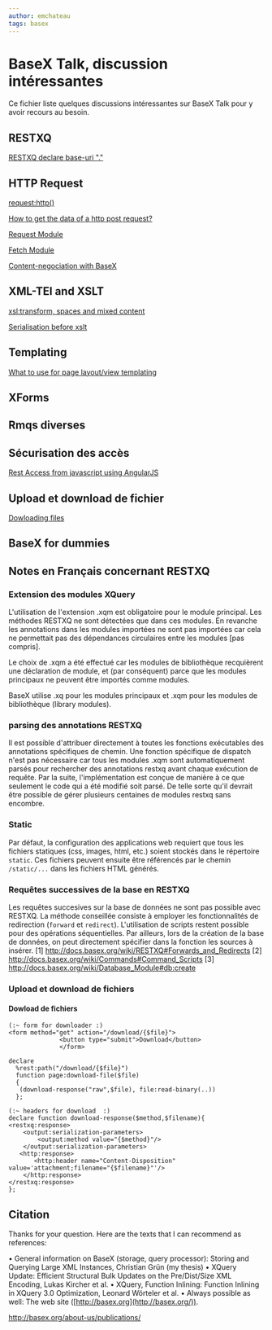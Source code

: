 ```yaml
---
author: emchateau
tags: basex
---
```


BaseX Talk, discussion intéressantes
==========

Ce fichier liste quelques discussions intéressantes sur BaseX Talk pour y avoir
recours au besoin.

## RESTXQ

[RESTXQ declare base-uri "."](http://www.mail-archive.com/basex-talk@mailman.uni-konstanz.de/msg04298.html)


## HTTP Request

[request:http()](http://www.mail-archive.com/basex-talk%40mailman.uni-konstanz.de/msg04639.html)

[How to get the data of a http post request?](https://www.mail-archive.com/basex-talk%40mailman.uni-konstanz.de/msg03171.html)

[Request Module](http://docs.basex.org/wiki/Request_Module)

[Fetch Module](http://docs.basex.org/wiki/Fetch_Module)

[Content-negociation with BaseX](https://www.mail-archive.com/basex-talk@mailman.uni-konstanz.de/msg08712.html)


## XML-TEI and XSLT

[xsl:transform, spaces and mixed content](http://www.mail-archive.com/basex-talk%40mailman.uni-konstanz.de/msg01149.html)

[Serialisation before xslt](http://www.mail-archive.com/basex-talk%40mailman.uni-konstanz.de/msg04462.html)


## Templating

[What to use for page layout/view templating](http://www.mail-archive.com/basex-talk%40mailman.uni-konstanz.de/msg01705.html)


## XForms


## Rmqs diverses


## Sécurisation des accès

[Rest Access from javascript using AngularJS](http://www.mail-archive.com/basex-talk%40mailman.uni-konstanz.de/msg04146.html)


## Upload et download de fichier

[Dowloading files](http://www.mail-archive.com/basex-talk%40mailman.uni-konstanz.de/msg04615.html)


## BaseX for dummies


## Notes en Français concernant RESTXQ

### Extension des modules XQuery

L'utilisation de l'extension .xqm est obligatoire pour le module principal.
Les méthodes RESTXQ ne sont détectées que dans ces modules. En revanche les annotations dans les modules importées ne sont pas importées car cela ne permettait pas des dépendances circulaires entre les modules [pas compris].

Le choix de .xqm a été effectué car les modules de bibliothèque recquièrent une déclaration de module, et (par conséquent) parce que les modules principaux ne peuvent être importés comme modules.

BaseX utilise .xq pour les modules principaux et .xqm pour les modules de bibliothèque (library modules).

### parsing des annotations RESTXQ

Il est possible d'attribuer directement à toutes les fonctions exécutables des annotations spécifiques de chemin. Une fonction spécifique de dispatch n'est pas nécessaire car tous les modules .xqm sont automatiquement parsés pour rechercher des annotations restxq avant chaque exécution de requête. Par la suite, l'implémentation est conçue de manière à ce que seulement le code qui a été modifié soit parsé. De telle sorte qu'il devrait être possible de gérer plusieurs centaines de modules restxq sans encombre.

### Static

Par défaut, la configuration des applications web requiert que tous les fichiers statiques (css, images, html, etc.) soient stockés dans le répertoire `static`. Ces fichiers peuvent ensuite être référencés par le chemin `/static/...` dans les fichiers HTML générés.

### Requêtes successives de la base en RESTXQ

Les requêtes succesives sur la base de données ne sont pas possible avec RESTXQ. La méthode conseillée consiste à employer les fonctionnalités de redirection (`forward` et `redirect`).
L'utilisation de scripts restent possible pour des opérations séquentielles. Par ailleurs, lors de la création de la base de données, on peut directement spécifier dans la fonction les sources à insérer.
[1] http://docs.basex.org/wiki/RESTXQ#Forwards_and_Redirects
[2] http://docs.basex.org/wiki/Commands#Command_Scripts
[3] http://docs.basex.org/wiki/Database_Module#db:create

### Upload et download de fichiers



#### Dowload de fichiers

```xquery
(:~ form for downloader :)
<form method="get" action="/download/{$file}">
              <button type="submit">Download</button>
              </form>
```

```xquery
declare
  %rest:path("/download/{$file}")
  function page:download-file($file)
  {
   (download-response("raw",$file), file:read-binary(..))
  };

(:~ headers for download  :)
declare function download-response($method,$filename){
<restxq:response>
    <output:serialization-parameters>
        <output:method value="{$method}"/>
    </output:serialization-parameters>
   <http:response>
       <http:header name="Content-Disposition"
value='attachment;filename="{$filename}"'/>
    </http:response>
</restxq:response>
};
```

## Citation

Thanks for your question. Here are the texts that I can recommend as references:

• General information on BaseX (storage, query processor): Storing and
Querying Large XML Instances, Christian Grün (my thesis)
• XQuery Update: Efficient Structural Bulk Updates on the
Pre/Dist/Size XML Encoding, Lukas Kircher et al.
• XQuery, Function Inlining: Function Inlining in XQuery 3.0
Optimization, Leonard Wörteler et al.
• Always possible as well: The web site ([http://basex.org](http://basex.org/)).

http://basex.org/about-us/publications/
